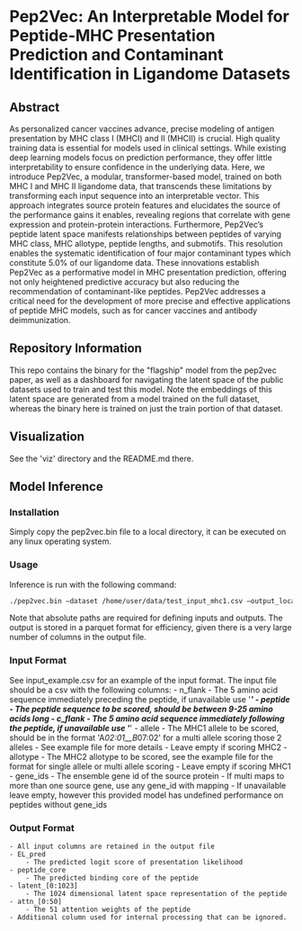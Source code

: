 # Pep2Vec: An Interpretable Model for Peptide-MHC Presentation Prediction and Contaminant Identification in Ligandome Datasets
## Abstract

As personalized cancer vaccines advance, precise modeling of antigen presentation by MHC class I (MHCI) and II (MHCII) is crucial. High quality training data is essential for models used in clinical settings. While existing deep learning models focus on prediction performance, they offer little interpretability to ensure confidence in the underlying data. Here, we introduce Pep2Vec, a modular, transformer-based model, trained on both MHC I and MHC II ligandome data, that transcends these limitations  by transforming each input sequence into an interpretable vector. This approach integrates source protein features and elucidates the source of the performance gains it enables, revealing regions that correlate with gene expression and protein-protein interactions. Furthermore, Pep2Vec’s peptide latent space manifests relationships between peptides of varying MHC class, MHC allotype, peptide lengths, and submotifs. This resolution enables the systematic identification of four major contaminant types which constitute 5.0% of our ligandome data. These innovations establish Pep2Vec as a performative model in MHC presentation prediction, offering not only heightened predictive accuracy but also reducing the recommendation of contaminant-like peptides. Pep2Vec addresses a critical need for the development of more precise and effective applications of peptide MHC models, such as for cancer vaccines and antibody deimmunization.


## Repository Information
This repo contains the binary for the "flagship" model from the pep2vec paper, as well as a dashboard for navigating the latent space of the public datasets used to train and test this model.  Note the embeddings of this latent space are generated from a model trained on the full dataset, whereas the binary here is trained on just the train portion of that dataset.   

## Visualization
See the 'viz' directory and the README.md there.

## Model Inference
### Installation
Simply copy the pep2vec.bin file to a local directory, it can be executed on any linux operating system.  
### Usage
Inference is run with the following command:
```bash
./pep2vec.bin –dataset /home/user/data/test_input_mhc1.csv –output_location /home/user/test_output.parquet -mhctype mhc2 
```

Note that absolute paths are required for defining inputs and outputs.  The output is stored in a parquet format for efficiency, given there is a very large number of columns in the output file.

### Input Format
See input_example.csv for an example of the input format.  The input file should be a csv with the following columns:
    - n_flank
       - The 5 amino acid sequence immediately preceding the peptide, if unavailable use '*****'
    - peptide
       - The peptide sequence to be scored, should be between 9-25 amino acids long
    - c_flank
         - The 5 amino acid sequence immediately following the peptide, if unavailable use '*****'
    - allele
        - The MHC1 allele to be scored, should be in the format 'A*02:01__B*07:02' for a multi allele scoring those 2 alleles
        - See example file for more details
        - Leave empty if scoring MHC2
    - allotype
        - The MHC2 allotype to be scored, see the example file for the format for single allele or multi allele scoring
        - Leave empty if scoring MHC1
    - gene_ids
        - The ensemble gene id of the source protein
        - If multi maps to more than one source gene, use any gene_id with mapping
        - If unavailable leave empty, however this provided model has undefined performance on peptides without gene_ids

    

### Output Format
    - All input columns are retained in the output file
    - EL_pred
        - The predicted logit score of presentation likelihood
    - peptide_core
        - The predicted binding core of the peptide
    - latent_[0:1023]
        - The 1024 dimensional latent space representation of the peptide
    - attn_[0:50]
        - The 51 attention weights of the peptide
    - Additional column used for internal processing that can be ignored.
